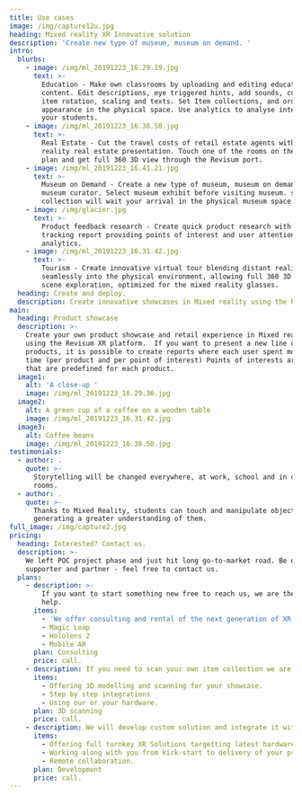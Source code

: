 ```yaml
---
title: Use cases
image: /img/capture12u.jpg
heading: Mixed reality XR Innovative solution
description: 'Create new type of museum, museum on demand. '
intro:
  blurbs:
    - image: /img/ml_20191223_16.29.19.jpg
      text: >-
        Education - Make own classrooms by uploading and editing education
        content. Edit descriptions, eye triggered hints, add sounds, configure
        item rotation, scaling and texts. Set Item collections, and order of
        appearance in the physical space. Use analytics to analyse interest from
        your students.
    - image: /img/ml_20191223_16.38.50.jpg
      text: >-
        Real Estate - Cut the travel costs of retail estate agents with Mixed
        reality real estate presentation. Touch one of the rooms on the floor
        plan and get full 360 3D view through the Revisum port.
    - image: /img/ml_20191223_16.41.21.jpg
      text: >-
        Museum on Demand - Create a new type of museum, museum on demand. Be own
        museum curator. Select museum exhibit before visiting museum. selected
        collection will wait your arrival in the physical museum space.
    - image: /img/glacier.jpg
      text: >-
        Product feedback research - Create quick product research with eye
        tracking report providing points of interest and user attention
        analytics.
    - image: /img/ml_20191223_16.31.42.jpg
      text: >-
        Tourism - Create innovative virtual tour blending distant reality
        seamlessly into the physical environment, allowing full 360 3D remote
        scene exploration, optimized for the mixed reality glasses.
  heading: Create and deploy.
  description: Create innovative showcases in Mixed reality using the Revisum XR platform.
main:
  heading: Product showcase
  description: >-
    Create your own product showcase and retail experience in Mixed reality
    using the Revisum XR platform.  If you want to present a new line of
    products, it is possible to create reports where each user spent most of the
    time (per product and per point of interest) Points of interests are areas
    that are predefined for each product. 
  image1:
    alt: 'A close-up '
    image: /img/ml_20191223_16.29.36.jpg
  image2:
    alt: A green cup of a coffee on a wooden table
    image: /img/ml_20191223_16.31.42.jpg
  image3:
    alt: Coffee beans
    image: /img/ml_20191223_16.38.50.jpg
testimonials:
  - author: .
    quote: >-
      Storytelling will be changed everywhere, at work, school and in our living
      rooms.
  - author: .
    quote: >-
      Thanks to Mixed Reality, students can touch and manipulate objects
      generating a greater understanding of them.
full_image: /img/capture2.jpg
pricing:
  heading: Interested? Contact us.
  description: >-
    We left POC project phase and just hit long go-to-market road. Be our
    supporter and partner - feel free to contact us.
  plans:
    - description: >-
        If you want to start something new free to reach us, we are there to
        help.
      items:
        - 'We offer consulting and rental of the next generation of XR hardware:'
        - Magic Leap
        - Hololens 2
        - Mobile AR
      plan: Consulting
      price: call.
    - description: If you need to scan your own item collection we are there to help.
      items:
        - Offering 3D modelling and scanning for your showcase.
        - Step by step integrations
        - Using our or your hardware.
      plan: 3D scanning
      price: call.
    - description: We will develop custom solution and integrate it with your systems.
      items:
        - Offering full turnkey XR Solutions targetting latest hardware
        - Working along with you from kick-start to delivery of your project.
        - Remote collaboration.
      plan: Development
      price: call.
---
```


